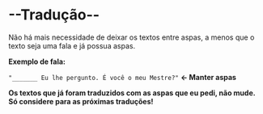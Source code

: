 --Tradução-- 
================
Não há mais necessidade de deixar os textos entre aspas, a menos que o texto seja uma fala e já possua aspas.

__Exemplo de fala:__

`"_______ Eu lhe pergunto. É você o meu Mestre?"`   **<- Manter aspas**

**Os textos que já foram traduzidos com as aspas que eu pedi, não mude. Só considere para as próximas traduções!**
